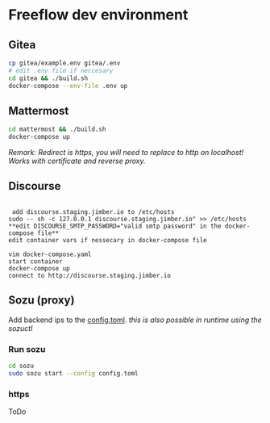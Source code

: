 # Freeflow dev environment

## Gitea
```bash
cp gitea/example.env gitea/.env
# edit .env file if neccesary
cd gitea && ./build.sh
docker-compose --env-file .env up
```

## Mattermost
```bash
cd mattermost && ./build.sh
docker-compose up
```

*Remark: Redirect is https, you will need to replace to http on localhost! Works with certificate and reverse proxy.*

## Discourse
```cd discourse && ./build.sh

 add discourse.staging.jimber.io to /etc/hosts
sudo -- sh -c 127.0.0.1 discourse.staging.jimber.io" >> /etc/hosts
**edit DISCOURSE_SMTP_PASSWORD="valid smtp password" in the docker-compose file**
edit container vars if nessecary in docker-compose file
 
vim docker-compose.yaml
start container
docker-compose up
connect to http://discourse.staging.jimber.io
```




## Sozu (proxy)
Add backend ips to the [config.toml](sozu/config.toml).
*this is also possible in runtime using the sozuctl*

### Run sozu

```bash
cd sozu
sudo sozu start --config config.toml 
```
### https 
ToDo
